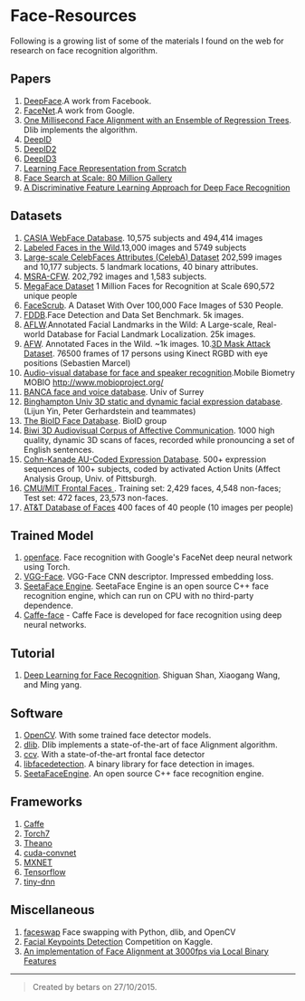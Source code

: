 # Face-Resources
Following is a growing list of some of the materials I found on the web for research on face recognition algorithm.

## Papers

1. [DeepFace](https://www.cs.toronto.edu/~ranzato/publications/taigman_cvpr14.pdf).A work from Facebook.
2. [FaceNet](http://www.cv-foundation.org/openaccess/content_cvpr_2015/app/1A_089.pdf).A work from Google.
3. [ One Millisecond Face Alignment with an Ensemble of Regression Trees](http://www.csc.kth.se/~vahidk/papers/KazemiCVPR14.pdf). Dlib implements the algorithm.
4. [DeepID](http://mmlab.ie.cuhk.edu.hk/pdf/YiSun_CVPR14.pdf)
5. [DeepID2](http://arxiv.org/abs/1406.4773)
6. [DeepID3](http://arxiv.org/abs/1502.00873)
7. [Learning Face Representation from Scratch](http://arxiv.org/abs/1411.7923)
8. [Face Search at Scale: 80 Million Gallery](http://arxiv.org/abs/1507.07242)
9. [A Discriminative Feature Learning Approach for Deep Face Recognition](http://ydwen.github.io/papers/WenECCV16.pdf)

## Datasets

1. [CASIA WebFace Database](http://www.cbsr.ia.ac.cn/english/CASIA-WebFace-Database.html). 10,575 subjects and 494,414 images
2. [Labeled Faces in the Wild](http://vis-www.cs.umass.edu/lfw/).13,000 images and 5749 subjects
3. [Large-scale CelebFaces Attributes (CelebA) Dataset](http://mmlab.ie.cuhk.edu.hk/projects/) 202,599 images and 10,177 subjects. 5 landmark locations, 40 binary attributes.
4. [MSRA-CFW](http://research.microsoft.com/en-us/projects/msra-cfw/). 202,792 images and 1,583 subjects.
5. [MegaFace Dataset](http://megaface.cs.washington.edu/) 1 Million Faces for Recognition at Scale
690,572 unique people
6. [FaceScrub](http://vintage.winklerbros.net/facescrub.html). A Dataset With Over 100,000 Face Images of 530 People.
7. [FDDB](http://vis-www.cs.umass.edu/fddb/).Face Detection and Data Set Benchmark. 5k images.
8. [AFLW](https://lrs.icg.tugraz.at/research/aflw/).Annotated Facial Landmarks in the Wild: A Large-scale, Real-world Database for Facial Landmark Localization. 25k images.
9. [AFW](http://www.ics.uci.edu/~xzhu/face/). Annotated Faces in the Wild. ~1k images.
10.[3D Mask Attack Dataset](https://www.idiap.ch/dataset/3dmad). 76500 frames of 17 persons using Kinect RGBD with eye positions (Sebastien Marcel)
11. [Audio-visual database for face and speaker recognition](https://www.idiap.ch/dataset/mobio).Mobile Biometry MOBIO http://www.mobioproject.org/
12. [BANCA face and voice database](http://www.ee.surrey.ac.uk/CVSSP/banca/). Univ of Surrey
13. [Binghampton Univ 3D static and dynamic facial expression database](http://www.cs.binghamton.edu/~lijun/Research/3DFE/3DFE_Analysis.html). (Lijun Yin, Peter Gerhardstein and teammates)
14. [The BioID Face Database](https://www.bioid.com/About/BioID-Face-Database). BioID group
15. [Biwi 3D Audiovisual Corpus of Affective Communication](http://www.vision.ee.ethz.ch/datasets/b3dac2.en.html).  1000 high quality, dynamic 3D scans of faces, recorded while pronouncing a set of English sentences.
16. [Cohn-Kanade AU-Coded Expression Database](http://www.pitt.edu/~emotion/ck-spread.htm).  500+ expression sequences of 100+ subjects, coded by activated Action Units (Affect Analysis Group, Univ. of Pittsburgh.
17. [CMU/MIT Frontal Faces ](http://cbcl.mit.edu/software-datasets/FaceData2.html). Training set:  2,429 faces, 4,548 non-faces; Test set: 472 faces, 23,573 non-faces.
18. [AT&T Database of Faces](http://www.cl.cam.ac.uk/research/dtg/attarchive/facedatabase.html) 400 faces of 40 people (10 images per people)



## Trained Model

1. [openface](https://github.com/cmusatyalab/openface). Face recognition with Google's FaceNet deep neural network using Torch.
2. [VGG-Face](http://www.robots.ox.ac.uk/~vgg/software/vgg_face/). VGG-Face CNN descriptor. Impressed embedding loss.
3. [SeetaFace Engine](https://github.com/seetaface/SeetaFaceEngine). SeetaFace Engine is an open source C++ face recognition engine, which can run on CPU with no third-party dependence. 
4. [Caffe-face](https://github.com/ydwen/caffe-face) - Caffe Face is developed for face recognition using deep neural networks. 

## Tutorial

1. [Deep Learning for Face Recognition](http://valse.mmcheng.net/deep-learning-for-face-recognition/). Shiguan Shan, Xiaogang Wang, and Ming yang.

## Software

1. [OpenCV](http://opencv.org/). With some trained face detector models.
2. [dlib](http://dlib.net/ml.html). Dlib implements a state-of-the-art of face Alignment algorithm.
3. [ccv](https://github.com/liuliu/ccv).  With a state-of-the-art frontal face detector
4. [libfacedetection](https://github.com/ShiqiYu/libfacedetection). A binary library for face detection in images.
5. [SeetaFaceEngine](https://github.com/seetaface/SeetaFaceEngine). An open source C++ face recognition engine.

## Frameworks

1. [Caffe](http://caffe.berkeleyvision.org/)
2. [Torch7](https://github.com/torch/torch7)
3. [Theano](http://deeplearning.net/software/theano/)
4. [cuda-convnet](https://code.google.com/p/cuda-convnet/)
5. [MXNET](https://github.com/dmlc/mxnet/)
6. [Tensorflow](https://github.com/tensorflow)
7. [tiny-dnn](https://github.com/tiny-dnn/tiny-dnn)

## Miscellaneous

1. [faceswap](https://github.com/matthewearl/faceswap)  Face swapping with Python, dlib, and OpenCV
2. [Facial Keypoints Detection](https://www.kaggle.com/c/facial-keypoints-detection/details/deep-learning-tutorial) Competition on Kaggle.
3. [An implementation of Face Alignment at 3000fps via Local Binary Features](https://github.com/freesouls/face-alignment-at-3000fps)

---

>Created by betars on 27/10/2015.
